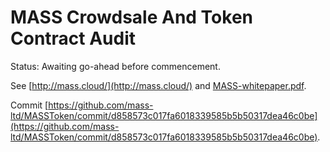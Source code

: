 # MASS Crowdsale And Token Contract Audit

Status: Awaiting go-ahead before commencement.

See [http://mass.cloud/](http://mass.cloud/) and [MASS-whitepaper.pdf](MASS-whitepaper.pdf).

Commit [https://github.com/mass-ltd/MASSToken/commit/d858573c017fa6018339585b5b50317dea46c0be](https://github.com/mass-ltd/MASSToken/commit/d858573c017fa6018339585b5b50317dea46c0be).

